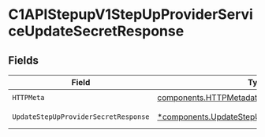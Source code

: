 # C1APIStepupV1StepUpProviderServiceUpdateSecretResponse


## Fields

| Field                                                                                                           | Type                                                                                                            | Required                                                                                                        | Description                                                                                                     |
| --------------------------------------------------------------------------------------------------------------- | --------------------------------------------------------------------------------------------------------------- | --------------------------------------------------------------------------------------------------------------- | --------------------------------------------------------------------------------------------------------------- |
| `HTTPMeta`                                                                                                      | [components.HTTPMetadata](../../models/components/httpmetadata.md)                                              | :heavy_check_mark:                                                                                              | N/A                                                                                                             |
| `UpdateStepUpProviderSecretResponse`                                                                            | [*components.UpdateStepUpProviderSecretResponse](../../models/components/updatestepupprovidersecretresponse.md) | :heavy_minus_sign:                                                                                              | Successful response                                                                                             |